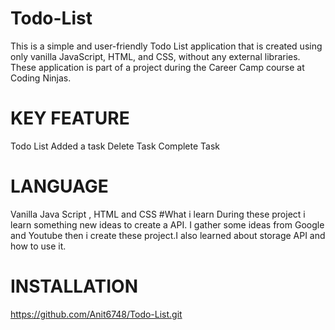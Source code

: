 # Todo-List
This is a simple and user-friendly Todo List application that is created using only vanilla JavaScript, HTML, and CSS, without any external libraries. These application is part of a project during the Career Camp course at Coding Ninjas.
# KEY FEATURE
Todo List
Added a task
Delete Task
Complete Task
# LANGUAGE
Vanilla Java Script , HTML and CSS
#What i learn 
During these project i learn something new ideas to create a API. I gather some ideas from Google and Youtube then i create these project.I also learned about storage API and how to use it.
# INSTALLATION
 https://github.com/Anit6748/Todo-List.git
